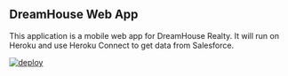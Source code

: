 DreamHouse Web App
------------------

This application is a mobile web app for DreamHouse Realty. It will run on Heroku and use Heroku Connect to get data from Salesforce.

<a href="https://heroku.com/deploy?template=https://github.com/dscasper/intro-to-heroku/tree/master"><img src="https://www.herokucdn.com/deploy/button.svg" alt="deploy" /></a>
